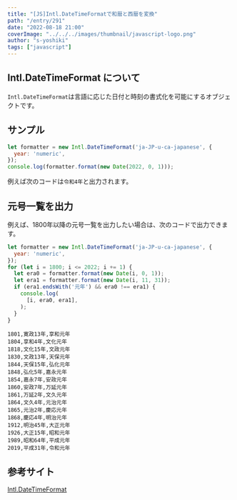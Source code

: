 ```yaml
---
title: "[JS]Intl.DateTimeFormatで和暦と西暦を変換"
path: "/entry/291"
date: "2022-08-18 21:00"
coverImage: "../../../images/thumbnail/javascript-logo.png"
author: "s-yoshiki"
tags: ["javascript"]
---
```


## Intl.DateTimeFormat について

`Intl.DateTimeFormat`は言語に応じた日付と時刻の書式化を可能にするオブジェクトです。

## サンプル

```js
let formatter = new Intl.DateTimeFormat('ja-JP-u-ca-japanese', {
  year: 'numeric',
});
console.log(formatter.format(new Date(2022, 0, 1)));
```

例えば次のコードは`令和4年`と出力されます。

## 元号一覧を出力

例えば、1800年以降の元号一覧を出力したい場合は、次のコードで出力できます。

```js
let formatter = new Intl.DateTimeFormat('ja-JP-u-ca-japanese', {
  year: 'numeric',
});
for (let i = 1800; i <= 2022; i += 1) {
  let era0 = formatter.format(new Date(i, 0, 1));
  let era1 = formatter.format(new Date(i, 11, 31));
  if (era1.endsWith('元年') && era0 !== era1) {
    console.log(
      [i, era0, era1],
    );
  }
}
```

```
1801,寛政13年,享和元年
1804,享和4年,文化元年
1818,文化15年,文政元年
1830,文政13年,天保元年
1844,天保15年,弘化元年
1848,弘化5年,嘉永元年
1854,嘉永7年,安政元年
1860,安政7年,万延元年
1861,万延2年,文久元年
1864,文久4年,元治元年
1865,元治2年,慶応元年
1868,慶応4年,明治元年
1912,明治45年,大正元年
1926,大正15年,昭和元年
1989,昭和64年,平成元年
2019,平成31年,令和元年
```

## 参考サイト

[Intl.DateTimeFormat](https://developer.mozilla.org/ja/docs/Web/JavaScript/Reference/Global_Objects/Intl/DateTimeFormat)

